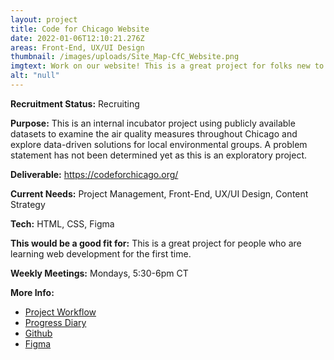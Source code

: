 ```yaml
---
layout: project
title: Code for Chicago Website
date: 2022-01-06T12:10:21.276Z
areas: Front-End, UX/UI Design
thumbnail: /images/uploads/Site_Map-CfC_Website.png
imgtext: Work on our website! This is a great project for folks new to web development.
alt: "null"
---
```

**Recruitment Status:** Recruiting

**Purpose:** This is an internal incubator project using publicly available datasets to examine the air quality measures throughout Chicago and explore data-driven solutions for local environmental groups. A problem statement has not been determined yet as this is an exploratory project.

**Deliverable:** https://codeforchicago.org/

**Current Needs:** Project Management, Front-End, UX/UI Design, Content Strategy

**Tech:** HTML, CSS, Figma

**This would be a good fit for:** This is a great project for people who are learning web development for the first time.

**Weekly Meetings:** Mondays, 5:30-6pm CT

**More Info:**
- [Project Workflow](https://docs.google.com/document/d/1q-2HmpPKxeqxQdWINiEbK9b4i8kE8ifO9LHnO83Hg7Y/edit?usp=sharing)
- [Progress Diary](https://docs.google.com/document/d/1eGvgAqwk8oVD-tcIrGmu9jbn4ygGd4OPHGeLiOK8TcM/edit?usp=sharing)
- [Github](https://github.com/Code-For-Chicago/code-for-chicago-jekyll)
- [Figma](https://www.figma.com/file/VQUJeqPPTpdxtls8VwPoxA/Code-for-Chicago?node-id=3076%3A2)